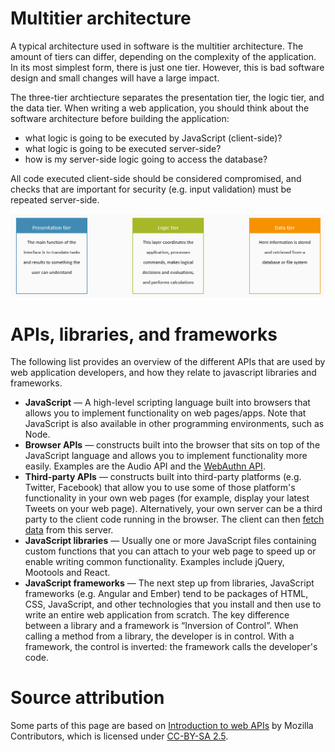 # Multitier architecture
A typical architecture used in software is the multitier architecture. The amount of tiers can differ, depending on the complexity of the application. In its most simplest form, there is just one tier. However, this is bad software design and small changes will have a large impact. 

The three-tier archtiecture separates the presentation tier, the logic tier, and the data tier. When writing a web application, you should think about the software architecture before building the application:
* what logic is going to be executed by JavaScript (client-side)? 
* what logic is going to be executed server-side? 
* how is my server-side logic going to access the database?

All code executed client-side should be considered compromised, and checks that are important for security (e.g. input validation) must be repeated server-side.  

![](docimages/2020-02-08-11-58-20.png)

# APIs, libraries, and frameworks
The following list provides an overview of the different APIs that are used by web application developers, and how they relate to javascript libraries and frameworks.

* **JavaScript** — A high-level scripting language built into browsers that allows you to implement functionality on web pages/apps. Note that JavaScript is also available in other programming environments, such as Node. 
* **Browser APIs** — constructs built into the browser that sits on top of the JavaScript language and allows you to implement functionality more easily. Examples are the Audio API and the [WebAuthn API](https://www.w3.org/TR/webauthn/). 
* **Third-party APIs** — constructs built into third-party platforms (e.g. Twitter, Facebook) that allow you to use some of those platform's functionality in your own web pages (for example, display your latest Tweets on your web page). Alternatively, your own server can be a third party to the client code running in the browser. The client can then [fetch data](https://developer.mozilla.org/en-US/docs/Learn/JavaScript/Client-side_web_APIs/Fetching_data) from this server. 
* **JavaScript libraries** — Usually one or more JavaScript files containing custom functions that you can attach to your web page to speed up or enable writing common functionality. Examples include jQuery, Mootools and React. 
* **JavaScript frameworks** — The next step up from libraries, JavaScript frameworks (e.g. Angular and Ember) tend to be packages of HTML, CSS, JavaScript, and other technologies that you install and then use to write an entire web application from scratch. The key difference between a library and a framework is “Inversion of Control”. When calling a method from a library, the developer is in control. With a framework, the control is inverted: the framework calls the developer's code.

# Source attribution
Some parts of this page are based on [Introduction to web APIs](https://developer.mozilla.org/en-US/docs/Learn/JavaScript/Client-side_web_APIs/Introduction) by Mozilla Contributors, which is licensed under [CC-BY-SA 2.5](http://creativecommons.org/licenses/by-sa/2.5/).
